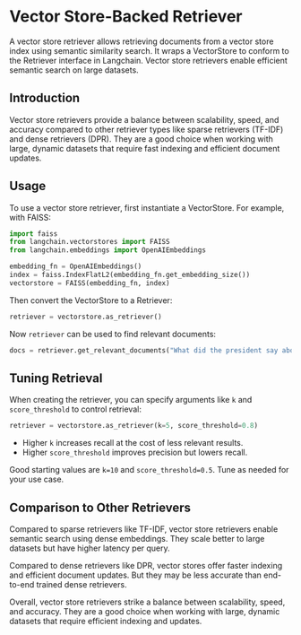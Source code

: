 

# Vector Store-Backed Retriever

A vector store retriever allows retrieving documents from a vector store index using semantic similarity search. It wraps a VectorStore to conform to the Retriever interface in Langchain. Vector store retrievers enable efficient semantic search on large datasets.

## Introduction

Vector store retrievers provide a balance between scalability, speed, and accuracy compared to other retriever types like sparse retrievers (TF-IDF) and dense retrievers (DPR). They are a good choice when working with large, dynamic datasets that require fast indexing and efficient document updates.

## Usage

To use a vector store retriever, first instantiate a VectorStore. For example, with FAISS:

```python
import faiss
from langchain.vectorstores import FAISS
from langchain.embeddings import OpenAIEmbeddings

embedding_fn = OpenAIEmbeddings() 
index = faiss.IndexFlatL2(embedding_fn.get_embedding_size())
vectorstore = FAISS(embedding_fn, index)
```

Then convert the VectorStore to a Retriever:

```python
retriever = vectorstore.as_retriever()
```

Now `retriever` can be used to find relevant documents:

```python
docs = retriever.get_relevant_documents("What did the president say about Ketanji Brown Jackson?")
```

## Tuning Retrieval

When creating the retriever, you can specify arguments like `k` and `score_threshold` to control retrieval:

```python
retriever = vectorstore.as_retriever(k=5, score_threshold=0.8)  
```

- Higher `k` increases recall at the cost of less relevant results.
- Higher `score_threshold` improves precision but lowers recall.

Good starting values are `k=10` and `score_threshold=0.5`. Tune as needed for your use case.

## Comparison to Other Retrievers

Compared to sparse retrievers like TF-IDF, vector store retrievers enable semantic search using dense embeddings. They scale better to large datasets but have higher latency per query.

Compared to dense retrievers like DPR, vector stores offer faster indexing and efficient document updates. But they may be less accurate than end-to-end trained dense retrievers.

Overall, vector store retrievers strike a balance between scalability, speed, and accuracy. They are a good choice when working with large, dynamic datasets that require efficient indexing and updates.

